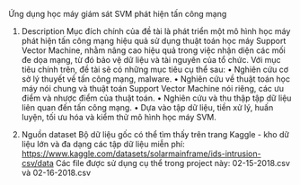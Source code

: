 Ứng dụng học máy giám sát SVM phát hiện tấn công mạng

1.	Description
Mục đích chính của đề tài là phát triển một mô hình học máy phát hiện tấn công mạng hiệu quả sử dụng thuật toán học máy Support Vector Machine, nhằm nâng cao hiệu quả trong việc nhận diện các mối đe dọa mạng, từ đó bảo vệ dữ liệu và tài nguyên của tổ chức. 
Với mục tiêu chính trên, đề tài sẽ có những mục tiêu cụ thể sau: 
•	Nghiên cứu cơ sở lý thuyết về tấn công mạng, malware. 
•	Nghiên cứu về thuật toán học máy nói chung và thuật toán Support Vector 
Machine nói riêng, các ưu điểm và nhược điểm của thuật toán. 
•	Nghiên cứu và thu thập tập dữ liệu liên quan đến tấn công mạng. 
•	Dựa vào tập dữ liệu, tiền xử lý, huấn luyện, tối ưu hóa và kiểm thử mô hình học máy SVM.

2.	Nguồn dataset
Bộ dữ liệu gốc có thể tìm thấy trên trang Kaggle - kho dữ liệu lớn và đa dạng các tập dữ liệu miễn phí: https://www.kaggle.com/datasets/solarmainframe/ids-intrusion-csv/data
Các file được sử dụng cụ thể trong project này: 02-15-2018.csv và 02-16-2018.csv
